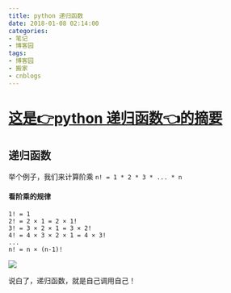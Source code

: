 ```yaml
---
title: python 递归函数
date: 2018-01-08 02:14:00
categories:
- 笔记
- 博客园
tags:
- 博客园
- 搬家
- cnblogs
---
```

# [这是👉python 递归函数👈的摘要](/2018/01/08/cnblog_8241349/)
<!--more-->
## 递归函数

举个例子，我们来计算阶乘 `n! = 1 * 2 * 3 * ... * n`

#### 看阶乘的规律

    
    
    1! = 1
    2! = 2 × 1 = 2 × 1!
    3! = 3 × 2 × 1 = 3 × 2!
    4! = 4 × 3 × 2 × 1 = 4 × 3!
    ...
    n! = n × (n-1)!

![](http://images2017.cnblogs.com/blog/1301576/201801/1301576-20180108154510394-1346038869.png)

说白了，递归函数，就是自己调用自己！




